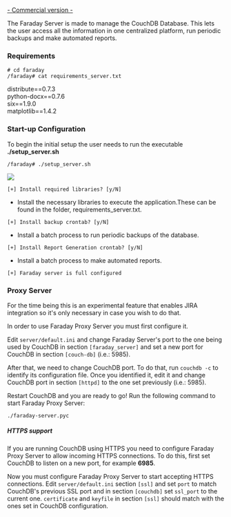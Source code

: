 [- Commercial version -](https://www.faradaysec.com/#download)

The Faraday Server is made to manage the CouchDB Database. This lets the user access all the information in one centralized platform, run periodic backups and make automated reports.

### Requirements

`# cd faraday`<br>
`/faraday# cat requirements_server.txt`

distribute==0.7.3<br>
python-docx==0.7.6<br>
six==1.9.0<br>
matplotlib==1.4.2<br>

### Start-up Configuration

To begin the initial setup the user needs to run the executable **./setup_server.sh**

`/faraday# ./setup_server.sh`

![](https://raw.github.com/wiki/infobyte/faraday/images/faraday_setup_libraries.png)

`[+] Install required libraries? [y/N]`

* Install the necessary libraries to execute the application.These can be found in the folder, requirements_server.txt.

`[+] Install backup crontab? [y/N]`

* Install a batch process to run periodic backups of the database.

`[+] Install Report Generation crontab? [y/N]`

* Install a batch process to make automated reports.

`[+] Faraday server is full configured`

<a name="proxy"></a>
### Proxy Server

For the time being this is an experimental feature that enables JIRA integration so it's only necessary in case you wish to do that.

In order to use Faraday Proxy Server you must first configure it.

Edit ```server/default.ini``` and change Faraday Server's port to the one being used by CouchDB in section ```[faraday_server]``` and set a new port for CouchDB in section ```[couch-db]``` (i.e.: 5985).

After that, we need to change CouchDB port. To do that, run ```couchdb -c``` to identify its configuration file. Once you identified it, edit it and change CouchDB port in section ```[httpd]``` to the one set previously (i.e.: 5985).

Restart CouchDB and you are ready to go! Run the following command to start Faraday Proxy Server:

```
./faraday-server.pyc
```

##### HTTPS support

If you are running CouchDB using HTTPS you need to configure Faraday Proxy Server to allow incoming HTTPS connections. To do this, first set CouchDB to listen on a new port, for example **6985**.

Now you must configure Faraday Proxy Server to start accepting HTTPS connections. Edit ```server/default.ini``` section ```[ssl]``` and set ```port``` to match CouchDB's previous SSL port and in section ```[couchdb]``` set ```ssl_port``` to the current one. ```certificate``` and ```keyfile``` in section ```[ssl]``` should match with the ones set in CouchDB configuration.